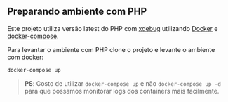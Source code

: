 ## Preparando ambiente com PHP

Este projeto utiliza versão latest do PHP com [xdebug](https://xdebug.org/) utilizando [Docker](https://docs.docker.com/engine/reference/builder/) e [docker-compose](https://docs.docker.com/compose/).

Para levantar o ambiente com PHP clone o projeto e levante o ambiente com docker:

```bash
docker-compose up
```

> **PS**: Gosto de utilizar `docker-compose up` e não `docker-compose up -d` para que possamos monitorar logs dos containers mais facilmente.